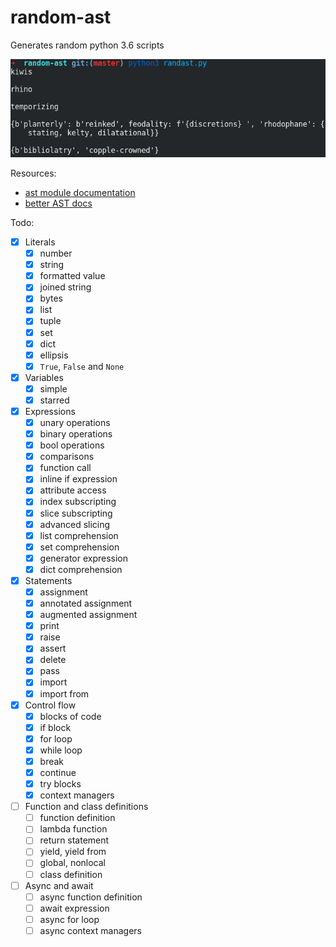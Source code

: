 # random-ast

Generates random python 3.6 scripts

![random-ast screenshot](screenshot.png)

Resources:

* [ast module documentation](https://docs.python.org/3/library/ast.html)
* [better AST docs](https://greentreesnakes.readthedocs.io/en/latest/)

Todo:

* [x] Literals
    * [x] number
    * [x] string
    * [x] formatted value
    * [x] joined string
    * [x] bytes
    * [x] list
    * [x] tuple
    * [x] set
    * [x] dict
    * [x] ellipsis
    * [x] `True`, `False` and `None`
* [x] Variables
    * [x] simple
    * [x] starred
* [x] Expressions
    * [x] unary operations
    * [x] binary operations
    * [x] bool operations
    * [x] comparisons
    * [x] function call
    * [x] inline if expression
    * [x] attribute access
    * [x] index subscripting
    * [x] slice subscripting
    * [x] advanced slicing
    * [x] list comprehension
    * [x] set comprehension
    * [x] generator expression
    * [x] dict comprehension
* [x] Statements
    * [x] assignment
    * [x] annotated assignment
    * [x] augmented assignment
    * [x] print
    * [x] raise
    * [x] assert
    * [x] delete
    * [x] pass
    * [x] import
    * [x] import from
* [x] Control flow
    * [x] blocks of code
    * [x] if block
    * [x] for loop
    * [x] while loop
    * [x] break
    * [x] continue
    * [x] try blocks
    * [x] context managers
* [ ] Function and class definitions
    * [ ] function definition
    * [ ] lambda function
    * [ ] return statement
    * [ ] yield, yield from
    * [ ] global, nonlocal
    * [ ] class definition
* [ ] Async and await
    * [ ] async function definition
    * [ ] await expression
    * [ ] async for loop
    * [ ] async context managers
